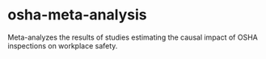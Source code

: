 # osha-meta-analysis
Meta-analyzes the results of studies estimating the causal impact of OSHA inspections on workplace safety. 
